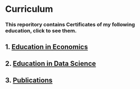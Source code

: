 # Curriculum
### This reporitory contains Certificates of my following education, click to see them.

## 1. [Education in Economics](https://github.com/LIZZETHGOMEZ/Curriculum/tree/main/Education%20in%20Economics)
## 2. [Education in Data Science](https://github.com/LIZZETHGOMEZ/Curriculum/tree/main/Data%20Science%20Education)
## 3. [Publications](https://github.com/LIZZETHGOMEZ/Curriculum/tree/main/Publications)
